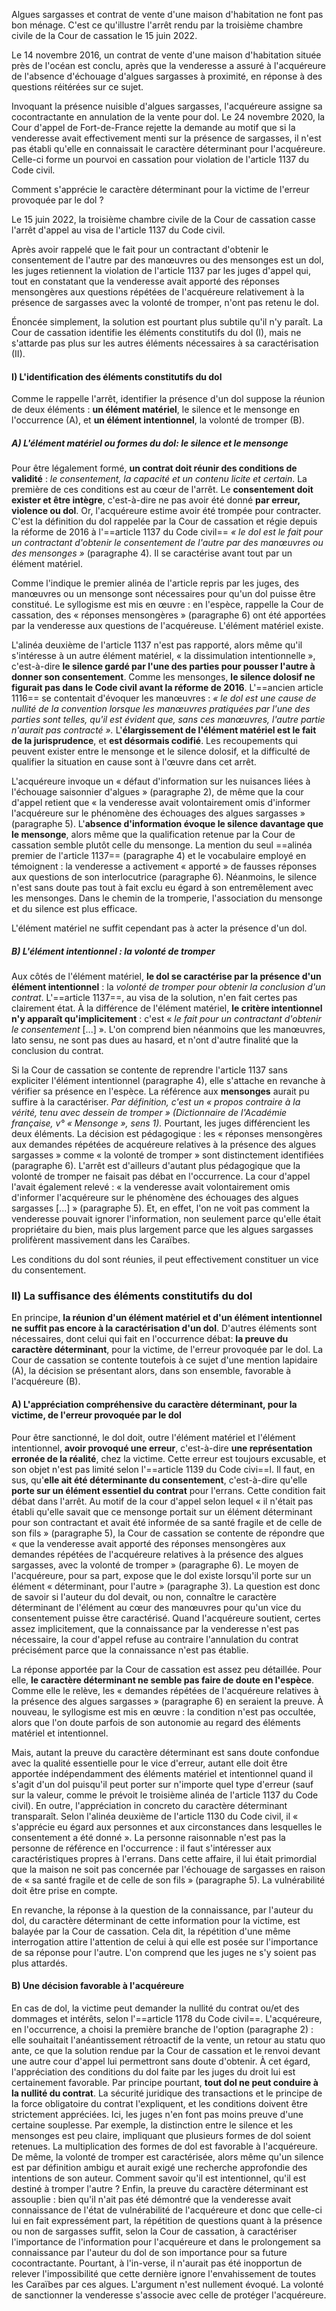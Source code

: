 Algues sargasses et contrat de vente d'une maison d'habitation ne font pas bon ménage. C'est ce qu'illustre l'arrêt rendu par la troisième chambre civile de la Cour de cassation le 15 juin 2022.

Le 14 novembre 2016, un contrat de vente d'une maison d'habitation située près de l'océan est conclu, après que la venderesse a assuré à l'acquéreure de l'absence d'échouage d'algues sargasses à proximité, en réponse à des questions réitérées sur ce sujet.

Invoquant la présence nuisible d'algues sargasses, l'acquéreure assigne sa cocontractante en annulation de la vente pour dol. Le 24 novembre 2020, la Cour d'appel de Fort-de-France rejette la demande au motif que si la venderesse avait effectivement menti sur la présence de sargasses, il n'est pas établi qu'elle en connaissait le caractère déterminant pour l'acquéreure. Celle-ci forme un pourvoi en cassation pour violation de l'article 1137 du Code civil.

Comment s'apprécie le caractère déterminant pour la victime de l'erreur provoquée par le dol ?

Le 15 juin 2022, la troisième chambre civile de la Cour de cassation casse l'arrêt d'appel au visa de l'article 1137 du Code civil.

Après avoir rappelé que le fait pour un contractant d'obtenir le consentement de l'autre par des manœuvres ou des mensonges est un dol, les juges retiennent la violation de l'article 1137 par les juges d'appel qui, tout en constatant que la venderesse avait apporté des réponses mensongères aux questions répétées de l'acquéreure relativement à la présence de sargasses avec la volonté de tromper, n'ont pas retenu le dol.

Énoncée simplement, la solution est pourtant plus subtile qu'il n'y paraît. La Cour de cassation identifie les éléments constitutifs du dol (I), mais ne s'attarde pas plus sur les autres éléments nécessaires à sa caractérisation (II).
#### I) L'identification des éléments constitutifs du dol
Comme le rappelle l'arrêt, identifier la présence d'un dol suppose la réunion de deux éléments : **un élément matériel**, le silence et le mensonge en l'occurrence (A), et **un élément intentionnel**, la volonté de tromper (B).
##### A) L'élément matériel ou formes du dol: le silence et le mensonge
Pour être légalement formé, **un contrat doit réunir des conditions de validité** : *le consentement, la capacité et un contenu licite et certain*. La première de ces conditions est au cœur de l'arrêt. Le **consentement doit exister et être intègre**, c'est-à-dire ne pas avoir été donné **par erreur, violence ou dol**. Or, l'acquéreure estime avoir été trompée pour contracter. 
C'est la définition du dol rappelée par la Cour de cassation et régie depuis la réforme de 2016 à l'==article 1137 du Code civil== *« le dol est le fait pour un contractant d'obtenir le consentement de l'autre par des manœuvres ou des mensonges »* (paragraphe 4). Il se caractérise avant tout par un élément matériel.

Comme l'indique le premier alinéa de l'article repris par les juges, des manœuvres ou un mensonge sont nécessaires pour qu'un dol puisse être constitué. Le syllogisme est mis en œuvre : en l'espèce, rappelle la Cour de cassation, des « réponses mensongères » (paragraphe 6) ont été apportées par la venderesse aux questions de l'acquéreuse. L'élément matériel existe.

L'alinéa deuxième de l'article 1137 n'est pas rapporté, alors même qu'il s'intéresse à un autre élément matériel, « la dissimulation intentionnelle », c'est-à-dire **le silence gardé par l'une des parties pour pousser l'autre à donner son consentement**. Comme les mensonges, **le silence dolosif ne figurait pas dans le Code civil avant la réforme de 2016**. L'==ancien article 1116== se contentait d'évoquer les manœuvres : *« le dol est une cause de nullité de la convention lorsque les manœuvres pratiquées par l'une des parties sont telles, qu'il est évident que, sans ces manœuvres, l'autre partie n'aurait pas contracté ».* L'**élargissement de l'élément matériel est le fait de la jurisprudence**, et **est désormais codifié**. Les recoupements qui peuvent exister entre le mensonge et le silence dolosif, et la difficulté de qualifier la situation en cause sont à l'œuvre dans cet arrêt.

L'acquéreure invoque un « défaut d'information sur les nuisances liées à l'échouage saisonnier d'algues » (paragraphe 2), de même que la cour d'appel retient que « la venderesse avait volontairement omis d'informer l'acquéreure sur le phénomène des échouages des algues sargasses » (paragraphe 5). L'**absence d'information évoque le silence davantage que le mensonge**, alors même que la qualification retenue par la Cour de cassation semble plutôt celle du mensonge. La mention du seul ==alinéa premier de l'article 1137== (paragraphe 4) et le vocabulaire employé en témoignent : la venderesse a activement « apporté » de fausses réponses aux questions de son interlocutrice (paragraphe 6). Néanmoins, le silence n'est sans doute pas tout à fait exclu eu égard à son entremêlement avec les mensonges. Dans le chemin de la tromperie, l'association du mensonge et du silence est plus efficace.

L'élément matériel ne suffit cependant pas à acter la présence d'un dol.

##### B) L'élément intentionnel : la volonté de tromper
Aux côtés de l'élément matériel, **le dol se caractérise par la présence d'un élément intentionnel** : la *volonté de tromper pour obtenir la conclusion d'un contrat*. L'==article 1137==, au visa de la solution, n'en fait certes pas clairement état. À la différence de l'élément matériel, **le critère intentionnel n'y apparaît qu'implicitement** : c'est « *le fait pour un contractant d'obtenir le consentement* [...] ». L'on comprend bien néanmoins que les manœuvres, lato sensu, ne sont pas dues au hasard, et n'ont d'autre finalité que la conclusion du contrat.

Si la Cour de cassation se contente de reprendre l'article 1137 sans expliciter l'élément intentionnel (paragraphe 4), elle s'attache en revanche à vérifier sa présence en l'espèce. La référence aux **mensonges** aurait pu suffire à la caractériser. *Par définition, c'est un « propos contraire à la vérité, tenu avec dessein de tromper » (Dictionnaire de l'Académie française, v° « Mensonge », sens 1).* Pourtant, les juges différencient les deux éléments. La décision est pédagogique : les « réponses mensongères aux demandes répétées de acquéreure relatives à la présence des algues sargasses » comme « la volonté de tromper » sont distinctement identifiées (paragraphe 6). L'arrêt est d'ailleurs d'autant plus pédagogique que la volonté de tromper ne faisait pas débat en l'occurrence. La cour d'appel l'avait également relevé : « la venderesse avait volontairement omis d'informer l'acquéreure sur le phénomène des échouages des algues sargasses [...] » (paragraphe 5). Et, en effet, l'on ne voit pas comment la venderesse pouvait ignorer l'information, non seulement parce qu'elle était propriétaire du bien, mais plus largement parce que les algues sargasses prolifèrent massivement dans les Caraïbes.

Les conditions du dol sont réunies, il peut effectivement constituer un vice du consentement.

### Il) La suffisance des éléments constitutifs du dol

En principe, **la réunion d'un élément matériel et d'un élément intentionnel ne suffit pas encore à la caractérisation d'un dol**. D'autres éléments sont nécessaires, dont celui qui fait en l'occurrence débat: **la preuve du caractère déterminant**, pour la victime, de l'erreur provoquée par le dol. La Cour de cassation se contente toutefois à ce sujet d'une mention lapidaire (A), la décision se présentant alors, dans son ensemble, favorable à l'acquéreure (B).

#### A) L'appréciation compréhensive du caractère déterminant, pour la victime, de l'erreur provoquée par le dol
Pour être sanctionné, le dol doit, outre l'élément matériel et l'élément intentionnel, **avoir provoqué une erreur**, c'est-à-dire **une représentation erronée de la réalité**, chez la victime. Cette erreur est toujours excusable, et son objet n'est pas limité selon l'==article 1139 du Code civi==l. Il faut, en sus, qu'**elle ait été déterminante du consentement**, c'est-à-dire qu'elle **porte sur un élément essentiel du contrat** pour l'errans. Cette condition fait débat dans l'arrêt. Au motif de la cour d'appel selon lequel « il n'était pas établi qu'elle savait que ce mensonge portait sur un élément déterminant pour son contractant et avait été informée de sa santé fragile et de celle de son fils » (paragraphe 5), la Cour de cassation se contente de répondre que « que la venderesse avait apporté des réponses mensongères aux demandes répétées de l'acquéreure relatives à la présence des algues sargasses, avec la volonté de tromper » (paragraphe 6). Le moyen de l'acquéreure, pour sa part, expose que le dol existe lorsqu'il porte sur un élément « déterminant, pour l'autre » (paragraphe 3). La question est donc de savoir si l'auteur du dol devait, ou non, connaître le caractère déterminant de l'élément au cœur des manœuvres pour qu'un vice du consentement puisse être caractérisé. Quand l'acquéreure soutient, certes assez implicitement, que la connaissance par la venderesse n'est pas nécessaire, la cour d'appel refuse au contraire l'annulation du contrat précisément parce que la connaissance n'est pas établie.

La réponse apportée par la Cour de cassation est assez peu détaillée. Pour elle, **le caractère déterminant ne semble pas faire de doute en l'espèce**. Comme elle le relève, les « demandes répétées de l'acquéreure relatives à la présence des algues sargasses » (paragraphe 6) en seraient la preuve. À nouveau, le syllogisme est mis en œuvre : la condition n'est pas occultée, alors que l'on doute parfois de son autonomie au regard des éléments matériel et intentionnel.

Mais, autant la preuve du caractère déterminant est sans doute confondue avec la qualité essentielle pour le vice d'erreur, autant elle doit être apportée indépendamment des éléments matériel et intentionnel quand il s'agit d'un dol puisqu'il peut porter sur n'importe quel type d'erreur (sauf sur la valeur, comme le prévoit le troisième alinéa de l'article 1137 du Code civil). En outre, l'appréciation in concreto du caractère déterminant transparaît. Selon l'alinéa deuxième de l'article 1130 du Code civil, il « s'apprécie eu égard aux personnes et aux circonstances dans lesquelles le consentement a été donné ». La personne raisonnable n'est pas la personne de référence en l'occurrence : il faut s'intéresser aux caractéristiques propres à l'errans. Dans cette affaire, il lui était primordial que la maison ne soit pas concernée par l'échouage de sargasses en raison de « sa santé fragile et de celle de son fils » (paragraphe 5). La vulnérabilité doit être prise en compte.

En revanche, la réponse à la question de la connaissance, par l'auteur du dol, du caractère déterminant de cette information pour la victime, est balayée par la Cour de cassation. Cela dit, la répétition d'une même interrogation attire l'attention de celui à qui elle est posée sur l'importance de sa réponse pour l'autre. L'on comprend que les juges ne s'y soient pas plus attardés.

#### B) Une décision favorable à l'acquéreure
En cas de dol, la victime peut demander la nullité du contrat ou/et des dommages et intérêts, selon l'==article 1178 du Code civil==. L'acquéreure, en l'occurrence, a choisi la première branche de l'option (paragraphe 2) : elle souhaitait l'anéantissement rétroactif de la vente, un retour au statu quo ante, ce que la solution rendue par la Cour de cassation et le renvoi devant une autre cour d'appel lui permettront sans doute d'obtenir. À cet égard, l'appréciation des conditions du dol faite par les juges du droit lui est certainement favorable. Par principe pourtant, **tout dol ne peut conduire à la nullité du contrat**. La sécurité juridique des transactions et le principe de la force obligatoire du contrat l'expliquent, et les conditions doivent être strictement appréciées. Ici, les juges n'en font pas moins preuve d'une certaine souplesse. Par exemple, la distinction entre le silence et les mensonges est peu claire, impliquant que plusieurs formes de dol soient retenues. La multiplication des formes de dol est favorable à l'acquéreure. De même, la volonté de tromper est caractérisée, alors même qu'un silence est par définition ambigu et aurait exigé une recherche approfondie des intentions de son auteur. Comment savoir qu'il est intentionnel, qu'il est destiné à tromper l'autre ? Enfin, la preuve du caractère déterminant est assouplie : bien qu'il n'ait pas été démontré que la venderesse avait connaissance de l'état de vulnérabilité de l'acquéreure et donc que celle-ci lui en fait expressément part, la répétition de questions quant à la présence ou non de sargasses suffit, selon la Cour de cassation, à caractériser l'importance de l'information pour l'acquéreure et dans le prolongement sa connaissance par l'auteur du dol de son importance pour sa future cocontractante. Pourtant, à l'in-verse, il n'aurait pas été inopportun de relever l'impossibilité que cette dernière ignore l'envahissement de toutes les Caraïbes par ces algues. L'argument n'est nullement évoqué. La volonté de sanctionner la venderesse s'associe avec celle de protéger l'acquéreure.